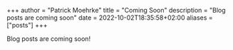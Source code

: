 +++
author = "Patrick Moehrke"
title = "Coming Soon"
description = "Blog posts are coming soon"
date = 2022-10-02T18:35:58+02:00
aliases = ["posts"]
+++

Blog posts are coming soon!
